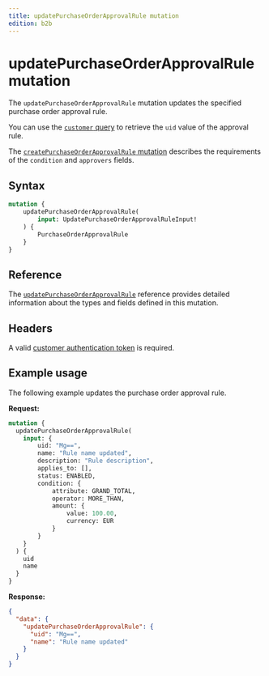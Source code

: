 ```yaml
---
title: updatePurchaseOrderApprovalRule mutation
edition: b2b
---
```


# updatePurchaseOrderApprovalRule mutation

The `updatePurchaseOrderApprovalRule` mutation updates the specified purchase order approval rule.

You can use the [`customer` query](../../../customer/queries/customer.md) to retrieve the `uid` value of the approval rule.

The [`createPurchaseOrderApprovalRule` mutation](create.md) describes the requirements of the `condition` and `approvers` fields.

## Syntax

```graphql
mutation {
    updatePurchaseOrderApprovalRule(
        input: UpdatePurchaseOrderApprovalRuleInput!
    ) {
        PurchaseOrderApprovalRule
    }
}
```

## Reference

The [`updatePurchaseOrderApprovalRule`](https://developer.adobe.com/commerce/webapi/graphql-api/index.html#mutation-updatePurchaseOrderApprovalRule) reference provides detailed information about the types and fields defined in this mutation.

## Headers

A valid [customer authentication token](../../../customer/mutations/generate-token.md) is required.

## Example usage

The following example updates the purchase order approval rule.

**Request:**

``` graphql
mutation {
  updatePurchaseOrderApprovalRule(
    input: {
        uid: "Mg==",
        name: "Rule name updated",
        description: "Rule description",
        applies_to: [],
        status: ENABLED,
        condition: {
            attribute: GRAND_TOTAL,
            operator: MORE_THAN,
            amount: {
                value: 100.00,
                currency: EUR
            }
        }
    }
  ) {
    uid
    name
  }
}
```

**Response:**

``` json
{
  "data": {
    "updatePurchaseOrderApprovalRule": {
      "uid": "Mg==",
      "name": "Rule name updated"
    }
  }
}
```
